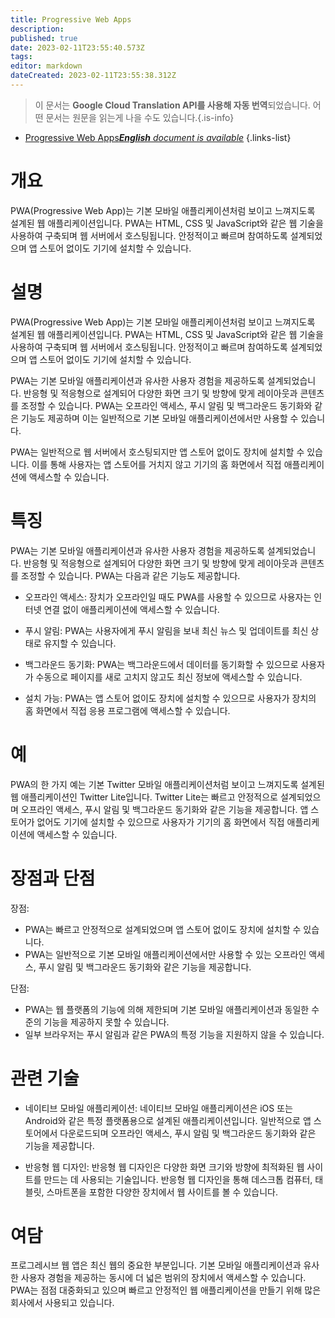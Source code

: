 ```yaml
---
title: Progressive Web Apps
description: 
published: true
date: 2023-02-11T23:55:40.573Z
tags: 
editor: markdown
dateCreated: 2023-02-11T23:55:38.312Z
---
```


> 이 문서는 **Google Cloud Translation API를 사용해 자동 번역**되었습니다.
어떤 문서는 원문을 읽는게 나을 수도 있습니다.{.is-info}



- [Progressive Web Apps***English** document is available*](/en/Knowledge-base/Dictionary/progressive-web-apps)
{.links-list}


# 개요

PWA(Progressive Web App)는 기본 모바일 애플리케이션처럼 보이고 느껴지도록 설계된 웹 애플리케이션입니다. PWA는 HTML, CSS 및 JavaScript와 같은 웹 기술을 사용하여 구축되며 웹 서버에서 호스팅됩니다. 안정적이고 빠르며 참여하도록 설계되었으며 앱 스토어 없이도 기기에 설치할 수 있습니다.

# 설명

PWA(Progressive Web App)는 기본 모바일 애플리케이션처럼 보이고 느껴지도록 설계된 웹 애플리케이션입니다. PWA는 HTML, CSS 및 JavaScript와 같은 웹 기술을 사용하여 구축되며 웹 서버에서 호스팅됩니다. 안정적이고 빠르며 참여하도록 설계되었으며 앱 스토어 없이도 기기에 설치할 수 있습니다.

PWA는 기본 모바일 애플리케이션과 유사한 사용자 경험을 제공하도록 설계되었습니다. 반응형 및 적응형으로 설계되어 다양한 화면 크기 및 방향에 맞게 레이아웃과 콘텐츠를 조정할 수 있습니다. PWA는 오프라인 액세스, 푸시 알림 및 백그라운드 동기화와 같은 기능도 제공하며 이는 일반적으로 기본 모바일 애플리케이션에서만 사용할 수 있습니다.

PWA는 일반적으로 웹 서버에서 호스팅되지만 앱 스토어 없이도 장치에 설치할 수 있습니다. 이를 통해 사용자는 앱 스토어를 거치지 않고 기기의 홈 화면에서 직접 애플리케이션에 액세스할 수 있습니다.

# 특징

PWA는 기본 모바일 애플리케이션과 유사한 사용자 경험을 제공하도록 설계되었습니다. 반응형 및 적응형으로 설계되어 다양한 화면 크기 및 방향에 맞게 레이아웃과 콘텐츠를 조정할 수 있습니다. PWA는 다음과 같은 기능도 제공합니다.

- 오프라인 액세스: 장치가 오프라인일 때도 PWA를 사용할 수 있으므로 사용자는 인터넷 연결 없이 애플리케이션에 액세스할 수 있습니다.

- 푸시 알림: PWA는 사용자에게 푸시 알림을 보내 최신 뉴스 및 업데이트를 최신 상태로 유지할 수 있습니다.

- 백그라운드 동기화: PWA는 백그라운드에서 데이터를 동기화할 수 있으므로 사용자가 수동으로 페이지를 새로 고치지 않고도 최신 정보에 액세스할 수 있습니다.

- 설치 가능: PWA는 앱 스토어 없이도 장치에 설치할 수 있으므로 사용자가 장치의 홈 화면에서 직접 응용 프로그램에 액세스할 수 있습니다.

# 예

PWA의 한 가지 예는 기본 Twitter 모바일 애플리케이션처럼 보이고 느껴지도록 설계된 웹 애플리케이션인 Twitter Lite입니다. Twitter Lite는 빠르고 안정적으로 설계되었으며 오프라인 액세스, 푸시 알림 및 백그라운드 동기화와 같은 기능을 제공합니다. 앱 스토어가 없어도 기기에 설치할 수 있으므로 사용자가 기기의 홈 화면에서 직접 애플리케이션에 액세스할 수 있습니다.

# 장점과 단점

장점:

- PWA는 빠르고 안정적으로 설계되었으며 앱 스토어 없이도 장치에 설치할 수 있습니다.
- PWA는 일반적으로 기본 모바일 애플리케이션에서만 사용할 수 있는 오프라인 액세스, 푸시 알림 및 백그라운드 동기화와 같은 기능을 제공합니다.

단점:

- PWA는 웹 플랫폼의 기능에 의해 제한되며 기본 모바일 애플리케이션과 동일한 수준의 기능을 제공하지 못할 수 있습니다.
- 일부 브라우저는 푸시 알림과 같은 PWA의 특정 기능을 지원하지 않을 수 있습니다.

# 관련 기술

- 네이티브 모바일 애플리케이션: 네이티브 모바일 애플리케이션은 iOS 또는 Android와 같은 특정 플랫폼용으로 설계된 애플리케이션입니다. 일반적으로 앱 스토어에서 다운로드되며 오프라인 액세스, 푸시 알림 및 백그라운드 동기화와 같은 기능을 제공합니다.

- 반응형 웹 디자인: 반응형 웹 디자인은 다양한 화면 크기와 방향에 최적화된 웹 사이트를 만드는 데 사용되는 기술입니다. 반응형 웹 디자인을 통해 데스크톱 컴퓨터, 태블릿, 스마트폰을 포함한 다양한 장치에서 웹 사이트를 볼 수 있습니다.

# 여담

프로그레시브 웹 앱은 최신 웹의 중요한 부분입니다. 기본 모바일 애플리케이션과 유사한 사용자 경험을 제공하는 동시에 더 넓은 범위의 장치에서 액세스할 수 있습니다. PWA는 점점 대중화되고 있으며 빠르고 안정적인 웹 애플리케이션을 만들기 위해 많은 회사에서 사용되고 있습니다.